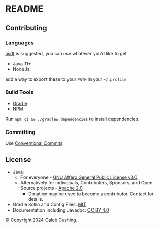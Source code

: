 <!--
© Copyright 2024 Caleb Cushing.
SPDX-License-Identifier: CC-BY-4.0
-->

# README

## Contributing

### Languages

[asdf](https://asdf-vm.com) is suggested, you can use whatever you'd like to get

- Java 11+
- NodeJs

add a way to export these to your `PATH` in your `~/.profile`

### Build Tools

- [Gradle](https://docs.gradle.org/current/userguide/command_line_interface.html)
- [NPM](https://docs.npmjs.com/about-npm)

Run `npm ci && ./gradlew dependencies` to install dependencies.

### Committing

Use [Conventional Commits](https://www.conventionalcommits.org/en/v1.0.0/).

## License

- Java:
  - For everyone - [GNU Affero General Public License v3.0](https://choosealicense.com/licenses/agpl-3.0/)
  - Alternatively for Individuals, Contributers, Sponsors, and Open Source projects - [Apache 2.0](https://choosealicense.com/licenses/apache-2.0/)
    - Donation may be used to become a contributor. Contact for details.
- Gradle Kotlin and Config Files: [MIT](https://choosealicense.com/licenses/mit/)
- Documentation including Javadoc: [CC BY 4.0](https://choosealicense.com/licenses/cc-by-4.0/)

© Copyright 2024 Caleb Cushing.
